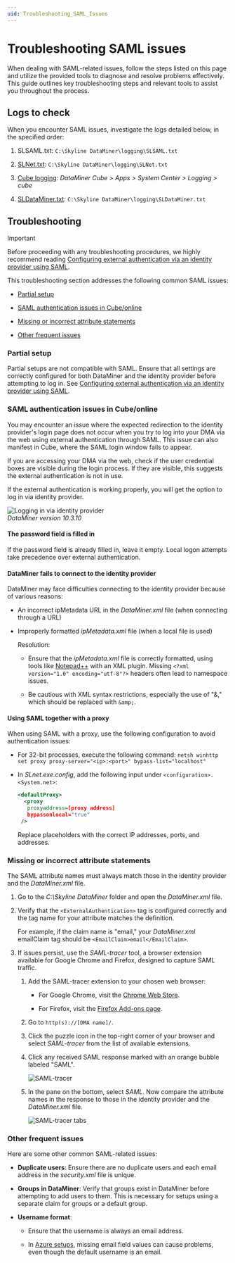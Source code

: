 ```yaml
---
uid: Troubleshooting_SAML_Issues
---
```


# Troubleshooting SAML issues

When dealing with SAML-related issues, follow the steps listed on this page and utilize the provided tools to diagnose and resolve problems effectively. This guide outlines key troubleshooting steps and relevant tools to assist you throughout the process.

## Logs to check

When you encounter SAML issues, investigate the logs detailed below, in the specified order:

1. SLSAML.txt: `C:\Skyline DataMiner\logging\SLSAML.txt`

1. [SLNet.txt](xref:DataMiner_processes#slnet): `C:\Skyline DataMiner\logging\SLNet.txt`

1. [Cube logging](xref:Cube_logging): *DataMiner Cube > Apps > System Center > Logging > cube*

1. [SLDataMiner.txt](xref:DataMiner_processes#sldataminer): `C:\Skyline DataMiner\logging\SLDataMiner.txt`

## Troubleshooting

> [!IMPORTANT]
> Before proceeding with any troubleshooting procedures, we highly recommend reading [Configuring external authentication via an identity provider using SAML](xref:Configuring_external_authentication_via_an_identity_provider_using_SAML).

This troubleshooting section addresses the following common SAML issues:

- [Partial setup](#partial-setup)

- [SAML authentication issues in Cube/online](#saml-authentication-issues-in-cubeonline)

- [Missing or incorrect attribute statements](#missing-or-incorrect-attribute-statements)

- [Other frequent issues](#other-frequent-issues)

### Partial setup

Partial setups are not compatible with SAML. Ensure that all settings are correctly configured for both DataMiner and the identity provider before attempting to log in. See [Configuring external authentication via an identity provider using SAML](xref:Configuring_external_authentication_via_an_identity_provider_using_SAML).

### SAML authentication issues in Cube/online

You may encounter an issue where the expected redirection to the identity provider's login page does not occur when you try to log into your DMA via the web using external authentication through SAML. This issue can also manifest in Cube, where the SAML login window fails to appear.

If you are accessing your DMA via the web, check if the user credential boxes are visible during the login process. If they are visible, this suggests the external authentication is not in use.

If the external authentication is working properly, you will get the option to log in via identity provider.

![Logging in via identity provider](~/user-guide/images/Logging_In_SAML.png)<br/>*DataMiner version 10.3.10*

#### The password field is filled in

If the password field is already filled in, leave it empty. Local logon attempts take precedence over external authentication.

#### DataMiner fails to connect to the identity provider

DataMiner may face difficulties connecting to the identity provider because of various reasons:

- An incorrect ipMetadata URL in the *DataMiner.xml* file (when connecting through a URL)

- Improperly formatted *ipMetadata.xml* file (when a local file is used)

  Resolution:

  - Ensure that the *ipMetadata.xml* file is correctly formatted, using tools like [Notepad++](https://notepad-plus-plus.org/downloads/) with an XML plugin. Missing `<?xml version="1.0" encoding="utf-8"?>` headers often lead to namespace issues.

  - Be cautious with XML syntax restrictions, especially the use of "&," which should be replaced with `&amp;`.

#### Using SAML together with a proxy

When using SAML with a proxy, use the following configuration to avoid authentication issues:

- For 32-bit processes, execute the following command: `netsh winhttp set proxy proxy-server="<ip>:<port>" bypass-list="localhost"`

- In *SLnet.exe.config*, add the following input under `<configuration>.<System.net>`:

  ```xml
  <defaultProxy>
    <proxy
     proxyaddress=[proxy address]
     bypassonlocal="true"
   />
  ```

  Replace placeholders with the correct IP addresses, ports, and addresses.

### Missing or incorrect attribute statements

The SAML attribute names must always match those in the identity provider and the *DataMiner.xml* file.

1. Go to the *C:\Skyline DataMiner* folder and open the *DataMiner.xml* file.

1. Verify that the `<ExternalAuthentication>` tag is configured correctly and the tag name for your attribute matches the definition.

   For example, if the claim name is "email," your *DataMiner.xml* emailClaim tag should be `<EmailClaim>email</EmailClaim>`.

1. If issues persist, use the *SAML-tracer* tool, a browser extension available for Google Chrome and Firefox, designed to capture SAML traffic.

   1. Add the SAML-tracer extension to your chosen web browser:

      - For Google Chrome, visit the [Chrome Web Store](https://chrome.google.com/webstore/detail/saml-tracer/mpdajninpobndbfcldcmbpnnbhibjmch).

      - For Firefox, visit the [Firefox Add-ons page](https://addons.mozilla.org/nl/firefox/addon/saml-tracer/).

   1. Go to `http(s)://[DMA name]/`.

   1. Click the puzzle icon in the top-right corner of your browser and select *SAML-tracer* from the list of available extensions.

   1. Click any received SAML response marked with an orange bubble labeled "SAML".

      ![SAML-tracer](~/user-guide/images/SAML_Tracer.png)

   1. In the pane on the bottom, select *SAML*. Now compare the attribute names in the response to those in the identity provider and the *DataMiner.xml* file.

      ![SAML-tracer tabs](~/user-guide/images/SAML_Tracer_Tabs.png)

### Other frequent issues

Here are some other common SAML-related issues:

- **Duplicate users**: Ensure there are no duplicate users and each email address in the *security.xml* file is unique.

- **Groups in DataMiner**: Verify that groups exist in DataMiner before attempting to add users to them. This is necessary for setups using a separate claim for groups or a default group.

- **Username format**:

  - Ensure that the username is always an email address.

  - In [Azure setups](xref:Configuring_external_authentication_via_an_identity_provider_using_SAML#identity-providers), missing email field values can cause problems, even though the default username is an email.
